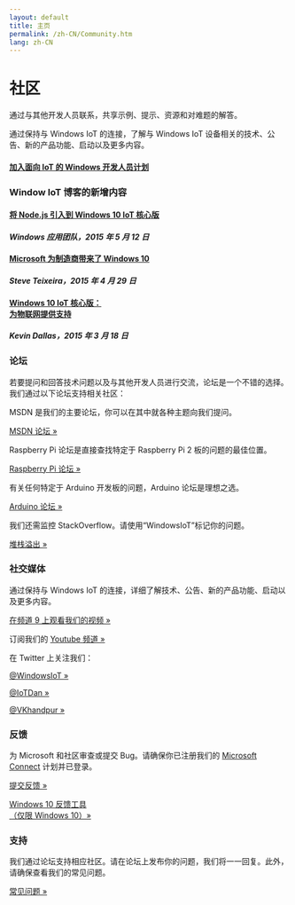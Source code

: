 ```yaml
---
layout: default
title: 主页
permalink: /zh-CN/Community.htm
lang: zh-CN
---
```

<div class="row section-heading">
    <h1>社区</h1>
    <p>通过与其他开发人员联系，共享示例、提示、资源和对难题的解答。</p>
    <p>通过保持与 Windows IoT 的连接，了解与 Windows IoT 设备相关的技术、公告、新的产品功能、启动以及更多内容。</p>
    <a href="{{site.signupurl}}">
      <h4 class="btn btn-default highlight">加入面向 IoT 的 Windows 开发人员计划</h4>
    </a>

</div>
<div class="row section-heading">
  <h3>Window IoT 博客的新增内容</h3>
  <div class="col-md-4">
    <div class="col-md-9">
      <a href="http://blogs.windows.com/buildingapps/2015/05/12/bringing-node-js-to-windows-10-iot-core/" target="_blank">
        <h4>将 Node.js 引入到 Windows 10 IoT 核心版</h4>
      </a>
      <h4><em>Windows 应用团队，2015 年 5 月 12 日</em></h4>
    </div>
  </div>
  <div class="col-md-4">
    <div class="col-md-9">
      <a href="http://blogs.windows.com/buildingapps/2015/04/29/microsoft-brings-windows-10-to-makers/" target="_blank">
        <h4>Microsoft 为制造商带来了 Windows 10</h4>
      </a>
      <h4><em>Steve Teixeira，2015 年 4 月 29 日</em></h4>
    </div>
  </div>
  <div class="col-md-4">
    <div class="col-md-9">
      <a href="http://blogs.windows.com/bloggingwindows/2015/03/18/windows-10-iot-powering-the-internet-of-things/" target="_blank">
        <h4>Windows 10 IoT 核心版：<br />为物联网提供支持</h4>
      </a>
      <h4><em>Kevin Dallas，2015 年 3 月 18 日</em></h4>
    </div>
  </div>
</div>

<a name="contact"></a>

<div class="row section-heading">
  <div class="col-md-3">
    <h3>论坛</h3>
    <p>若要提问和回答技术问题以及与其他开发人员进行交流，论坛是一个不错的选择。我们通过以下论坛支持相关社区：</p>
    <p>MSDN 是我们的主要论坛，你可以在其中就各种主题向我们提问。</p>
    <p>
      <a href="https://social.msdn.microsoft.com/forums/zh-CN/home?forum=WindowsIoT" target="_blank">MSDN 论坛 »</a>
    </p>
    <p>Raspberry Pi 论坛是直接查找特定于 Raspberry Pi 2 板的问题的最佳位置。</p>
    <p>
    <a href="https://www.raspberrypi.org/forums/viewforum.php?f=105" target="_blank">Raspberry Pi 论坛 »</a>
    </p>
    <p>有关任何特定于 Arduino 开发板的问题，Arduino 论坛是理想之选。
    </p>
    <p>
      <a href="http://forum.arduino.cc/">Arduino 论坛 »</a>
    </p>
    <p>我们还需监控 StackOverflow。请使用“WindowsIoT”标记你的问题。</p>
    <a href="http://stackoverflow.com/questions/tagged/WindowsIoT" target="_blank">堆栈溢出 »</a>
    </p>
  </div>
  <div class="col-md-3">
    <h3>社交媒体</h3>
    <p>
      通过保持与 Windows IoT 的连接，详细了解技术、公告、新的产品功能、启动以及更多内容。
    </p>
    <p>
      <a href="http://channel9.msdn.com/Search?term=Windows%20IoT#ch9Search" target="_blank">在频道 9 上观看我们的视频 »</a>
    </p>
    <p>
      订阅我们的 <a href="http://www.youtube.com/playlist?list=PL1ljc761XCiaj0g6g1sef4inE4pEV4CGp" target="_blank">Youtube 频道 »</a>
    </p>
    <p>
      在 Twitter 上关注我们：
    </p>
    <p>
      <a href="https://twitter.com/WindowsIoT" target="_blank">@WindowsIoT »</a>
    </p>
    <p>
      <a href="https://twitter.com/IoTDan" target="_blank">@IoTDan »</a>
    </p>
    <p>
      <a href="https://twitter.com/vkhandpur" target="_blank">@VKhandpur »</a>
    </p>
  </div>
  <div class="col-md-3">
    <h3>反馈</h3>
    <p>
      为 Microsoft 和社区审查或提交 Bug。请确保你已注册我们的 <a href="https://connect.microsoft.com/windowsembeddediot/SelfNomination.aspx?ProgramID=8558" target="_blank">Microsoft Connect</a> 计划并已登录。
    </p>
    <p>
      <a href="https://connect.microsoft.com/windowsembeddedIoT/Feedback" target="_blank" >提交反馈 »</a>
    </p>
    <p>
      <a href='windows-feedback:?contextid=441&metadata={"Metadata":[{"OS":"IoTUAP"},{"Source":"WindowsOnDevices.com"}]}??' target="_blank">Windows 10 反馈工具 <br />（仅限 Windows 10）»</a>
    </p>
  </div>
  <div class="col-md-3">
    <h3>支持</h3>
    <p>
      我们通过论坛支持相应社区。请在论坛上发布你的问题，我们将一一回复。此外，请确保查看我们的常见问题。
    </p>
    <p>
      <a href="{{site.baseurl}}/{{page.lang}}/Faqs.htm">常见问题 »</a>
    </p>
  </div>
</div>
